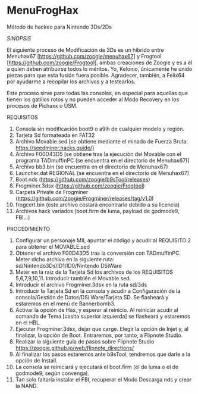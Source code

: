 # MenuFrogHax
Método de hackeo para Nintendo 3Ds/2Ds

*SINOPSIS*

El siguiente proceso de Modificación de 3Ds es un híbrido entre Menuhax67 [https://github.com/zoogie/menuhax67] y Frogtool [https://github.com/zoogie/Frogtool],
ambas creaciones de Zoogie y es a él a quien deben atribuirse todos lo méritos. Yo, Kelonio, únicamente he unido piezas para que esta fusión fuera posible. 
Agradecer, también, a Felix64 por ayudarme a recopilar los archivos y a testearlos. 

Este proceso sirve para todas las consolas, en especial para aquellas que tienen los gatillos rotos y no pueden acceder al Modo Recovery en los procesos de Pichaxx o USM. 

REQUISITOS
1. Consola sin modificación boot9 o a9lh de cualquier modelo y región.
2. Tarjeta Sd formateada en FAT32
3. Archivo Movable.sed [se obtiene mediante el minado de Fuerza Bruta: https://seedminer.hacks.guide/]   
4. Archivo F00D43D5 [se obtiene tras la ejecución del Movable con el programa TADmuffinPC (se encuentra en el directorio de Menuhax67)]
5. Archivo bb3.bin (se encuentra en el directorio de Menuhax67)
6. Launcher.dat REGIONAL (se encuentra en el directorio de Menuhax67)
7. Boot.nds (https://github.com/zoogie/b9sTool/releases)
8. Frogminer.3dsx (https://github.com/zoogie/Frogtool)
9. Carpeta Private de Frogminer (https://github.com/zoogie/Frogminer/releases/tag/v1.0)
10. frogcert.bin (este archivo costará encontrarlo debido a su licencia)
11. Archivos hack variados (boot.firm de luma, payload de godmode9, FBI...) 

PROCEDIMIENTO
1. Configurar un personaje MII, apuntar el código y acudir al REQUISITO 2 para obtener el MOVABLE.sed
2. Obtener el archivo F00D43D5 tras la conversión con TADmuffinPC. Meter dicho archivo en la siguiente ruta: sd/Nintendo3Ds/ID1/ID0/Nintendo DSiWare
3. Meter en la raiz de la Tarjeta Sd los archivos de los REQUISITOS 5,6,7,9,10,11. Introducir también el Movable.sed.
4. Introducir el archivo Frogminer.3dsx en la ruta sd/3ds
5. Introducir la Tarjeta Sd en la consola y acudir a Configuración de la consola/Gestión de Datos/DSi Ware/Tarjeta SD. Se flasheará y estaremos en el menú de Bannerbomb3.
6. Activar la opción de Hax, y esperar al reinicio. Al reiniciar acudir al comando de Tema [casita superior izquierda] se flasheará y estaremos en el HBL. 
7. Ejecutar Frogminer.3dsx, dejar que carge. Elegir la opción de Injet y, al finalizar, la opción de Boot. Entraremos, por tanto, a Flipnote Studio. 
8. Realizar la siguiente guía de pasos sobre Flipnote Studio https://zoogie.github.io/web/flipnote_directions/
9. Al finalizar los pasos estaremos ante b9sTool, tendremos que darle a la opción de Install.
10. La consola se reiniciará y ejecutará el boot.firm (el de luma o el de godmode9, según convenga). 
11. Tan solo faltaría instalar el FBI, recuperar el Modo Descarga nds y crear la NAND.
